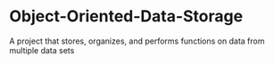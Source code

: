 # Object-Oriented-Data-Storage
A project that stores, organizes, and performs functions on data from multiple data sets
